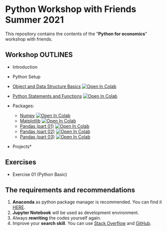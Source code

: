 # Python Workshop with Friends Summer 2021
This repository contains the contents of the "**Python for economics**" workshop with friends.

## Workshop OUTLINES

- Introduction
- Python Setup
- [Object and Data Structure Basics](https://github.com/saeed-saffari/Python-with-friends-sum2021/blob/main/1.%20Data%20Structure%20Basics.ipynb) [![Open In Colab](https://colab.research.google.com/assets/colab-badge.svg)](https://colab.research.google.com/github/saeed-saffari/Python-with-friends-sum2021/blob/main/1.%20Data%20Structure%20Basics.ipynb)

- [Python Statements and Functions](https://github.com/saeed-saffari/Python-with-friends-sum2021/blob/main/2.%20Conditional%20Control%20and%20Function.ipynb) [![Open In Colab](https://colab.research.google.com/assets/colab-badge.svg)](https://colab.research.google.com/github/saeed-saffari/Python-with-friends-sum2021/blob/main/2.%20Conditional%20Control%20and%20Function.ipynb)

- Packages:
  - [Numpy](https://github.com/saeed-saffari/Python-with-friends-sum2021/blob/main/3.NumPy.ipynb) [![Open In Colab](https://colab.research.google.com/assets/colab-badge.svg)](https://colab.research.google.com/github/saeed-saffari/Python-with-friends-sum2021/blob/main/3.NumPy.ipynb)
  - [Matplotlib]() [![Open In Colab](https://colab.research.google.com/assets/colab-badge.svg)]()
  - [Pandas (part 01)]() [![Open In Colab](https://colab.research.google.com/assets/colab-badge.svg)]()
  - [Pandas (part 02)]() [![Open In Colab](https://colab.research.google.com/assets/colab-badge.svg)]()
  - [Pandas (part 03)]() [![Open In Colab](https://colab.research.google.com/assets/colab-badge.svg)]()
  
- Projects*
 
## Exercises
- Exercise 01 (Python Basic)




## The requirements and recommendations

1. **Anaconda** as python package manager is recommended. You can find it [HERE](https://www.anaconda.com/products/individual).
2. **Jupyter Notebook** will be used as development environment.
3. Always **rewriting** the codes yourself again.
4. Improve your **search skill**. You can use [Stack Overflow](https://stackoverflow.com/) and [GitHub](https://github.com/).
